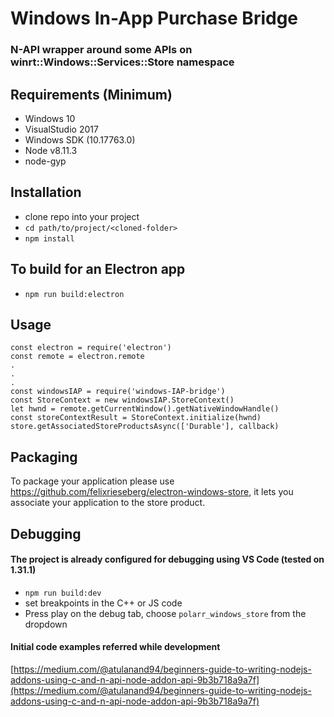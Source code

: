 # Windows In-App Purchase Bridge
### N-API wrapper around some APIs on winrt::Windows::Services::Store namespace

## Requirements (Minimum)
- Windows 10
- VisualStudio 2017
- Windows SDK (10.17763.0)
- Node v8.11.3
- node-gyp

## Installation
- clone repo into your project
- `cd path/to/project/<cloned-folder>`
- `npm install`

## To build for an Electron app
- `npm run build:electron`

## Usage
```
const electron = require('electron')
const remote = electron.remote
.
.
.
const windowsIAP = require('windows-IAP-bridge')
const StoreContext = new windowsIAP.StoreContext()
let hwnd = remote.getCurrentWindow().getNativeWindowHandle()
const storeContextResult = StoreContext.initialize(hwnd)
store.getAssociatedStoreProductsAsync(['Durable'], callback)
```

## Packaging
To package your application please use https://github.com/felixrieseberg/electron-windows-store, it lets you associate your application to the store product.

## Debugging
#### The project is already configured for debugging using VS Code (tested on 1.31.1)
- `npm run build:dev`
- set breakpoints in the C++ or JS code
- Press play on the debug tab, choose `polarr_windows_store` from the dropdown

#### Initial code examples referred while development
[https://medium.com/@atulanand94/beginners-guide-to-writing-nodejs-addons-using-c-and-n-api-node-addon-api-9b3b718a9a7f](https://medium.com/@atulanand94/beginners-guide-to-writing-nodejs-addons-using-c-and-n-api-node-addon-api-9b3b718a9a7f)

